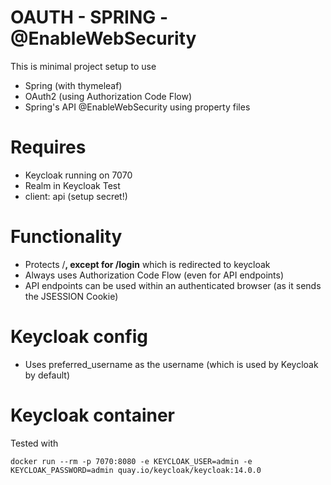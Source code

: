 
# OAUTH - SPRING - @EnableWebSecurity

This is minimal project setup to use

* Spring (with thymeleaf)
* OAuth2 (using Authorization Code Flow)
* Spring's API @EnableWebSecurity using property files

# Requires

* Keycloak running on 7070
* Realm in Keycloak Test
* client: api (setup secret!)

# Functionality

* Protects /**, except for /login** which is redirected to keycloak
* Always uses Authorization Code Flow (even for API endpoints)
* API endpoints can be used within an authenticated browser (as it sends the JSESSION Cookie)

# Keycloak config
* Uses preferred_username as the username (which is used by Keycloak by default)

# Keycloak container

Tested with

```
docker run --rm -p 7070:8080 -e KEYCLOAK_USER=admin -e KEYCLOAK_PASSWORD=admin quay.io/keycloak/keycloak:14.0.0
```
